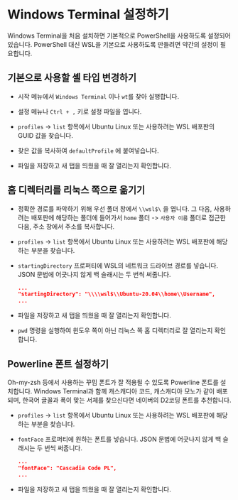 # Windows Terminal 설정하기

Windows Terminal을 처음 설치하면 기본적으로 PowerShell을 사용하도록 설정되어있습니다. PowerShell 대신 WSL을 기본으로 사용하도록 만들려면 약간의 설정이 필요합니다.

## 기본으로 사용할 셸 타입 변경하기

- 시작 메뉴에서 `Windows Terminal` 이나 `wt`를 찾아 실행합니다.

- 설정 메뉴나 `Ctrl + ,` 키로 설정 파일을 엽니다.

- `profiles` -> `list` 항목에서 Ubuntu Linux 또는 사용하려는 WSL 배포판의 GUID 값을 찾습니다.

- 찾은 값을 복사하여 `defaultProfile` 에 붙여넣습니다.

- 파일을 저장하고 새 탭을 띄웠을 때 잘 열리는지 확인합니다.

## 홈 디렉터리를 리눅스 쪽으로 옮기기

- 정확한 경로를 파악하기 위해 우선 폴더 창에서 `\\wsl$\` 을 엽니다. 그 다음, 사용하려는 배포판에 해당하는 폴더에 들어가서 `home` 폴더 -> `사용자 이름` 폴더로 접근한 다음, 주소 창에서 주소를 복사합니다.

- `profiles` -> `list` 항목에서 Ubuntu Linux 또는 사용하려는 WSL 배포판에 해당하는 부분을 찾습니다.

- `startingDirectory` 프로퍼티에 WSL의 네트워크 드라이브 경로를 넣습니다. JSON 문법에 어긋나지 않게 백 슬래시는 두 번씩 써줍니다.

  ```json
  ...
  "startingDirectory": "\\\\wsl$\\Ubuntu-20.04\\home\\Username",
  ...
  ```
- 파일을 저장하고 새 탭을 띄웠을 때 잘 열리는지 확인합니다.

- `pwd` 명령을 실행하여 윈도우 쪽이 아닌 리눅스 쪽 홈 디렉터리로 잘 열리는지 확인합니다.

## Powerline 폰트 설정하기

Oh-my-zsh 등에서 사용하는 꾸밈 폰트가 잘 적용될 수 있도록 Powerline 폰트를 설치합니다. Windows Terminal과 함께 캐스캐디아 코드, 캐스캐디아 모노가 같이 배포되며, 한국어 글꼴과 폭이 맞는 서체를 찾으신다면 네이버의 D2코딩 폰트를 추천합니다.

- `profiles` -> `list` 항목에서 Ubuntu Linux 또는 사용하려는 WSL 배포판에 해당하는 부분을 찾습니다.

- `fontFace` 프로퍼티에 원하는 폰트를 넣습니다. JSON 문법에 어긋나지 않게 백 슬래시는 두 번씩 써줍니다.

  ```json
  ...
  "fontFace": "Cascadia Code PL",
  ...
  ```
- 파일을 저장하고 새 탭을 띄웠을 때 잘 열리는지 확인합니다.
